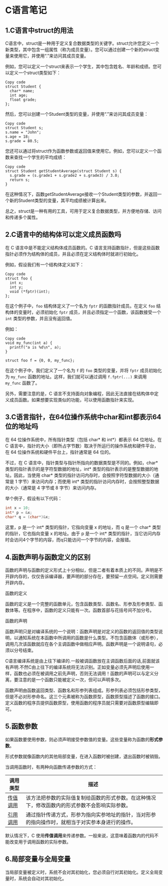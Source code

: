 # C语言笔记

## 1.C语言中struct的用法

C语言中，struct是一种用于定义复合数据类型的关键字。struct允许您定义一个新类型，其中包含一组属性（称为成员变量）。您可以通过创建一个新的struct变量来使用它，并使用“.”来访问其成员变量。

例如，您可以定义一个struct来表示一个学生，其中包含姓名、年龄和成绩。您可以定义一个struct类型如下：

```
Copy code
struct Student {
  char* name;
  int age;
  float grade;
};
```

然后，您可以创建一个Student类型的变量，并使用“.”来访问其成员变量：

```
Copy code
struct Student s;
s.name = "John";
s.age = 18;
s.grade = 80.5;
```

您还可以通过将struct作为函数参数或返回值来使用它。例如，您可以定义一个函数来查找一个学生的平均成绩：

```
Copy code
struct Student getStudentAverage(struct Student s) {
  s.grade = (s.grade1 + s.grade2 + s.grade3) / 3.0;
  return s;
}
```

在这种情况下，函数getStudentAverage接收一个Student类型的参数，并返回一个新的Student类型的变量，其平均成绩被计算出来。

总之，struct是一种有用的工具，可用于定义复合数据类型，并方便地存储、访问和传递多个属性。

## 2.C语言中的结构体可以定义成员函数吗

在 C 语言中是不能定义结构体成员函数的。C 语言支持函数指针，但是这些函数指针必须作为结构体的成员，并且必须在定义结构体时就进行初始化。

例如，假设我们有一个结构体定义如下：

```
Copy code
struct foo {
  int x;
  int y;
  void (*fptr)(int);
};
```

在这个例子中，`foo` 结构体定义了一个名为 `fptr` 的函数指针成员。在定义 `foo` 结构体的变量时，必须初始化 `fptr` 成员，并且必须指定一个函数，该函数接受一个 `int` 类型的参数，并且没有返回值。

例如：

```
Copy code
void my_func(int a) {
  printf("a is %d\n", a);
}

struct foo f = {0, 0, my_func};
```

在这个例子中，我们定义了一个名为 `f` 的 `foo` 类型的变量，并将 `fptr` 成员初始化为 `my_func` 函数的地址。这样，我们就可以通过调用 `f.fptr(...)` 来调用 `my_func` 函数了。

另外，需要注意的是，C 语言不支持面向对象编程，因此无法直接在结构体中定义成员函数。如果想要实现类似的功能，可以使用函数指针来实现。

## 3.C语言指针，在64位操作系统中char和int都表示64位的地址吗

在 64 位操作系统中，所有指针类型（包括 char* 和 int*）都表示 64 位地址。在 C 语言中，指针的大小（即所占字节数）取决于所运行的操作系统和硬件平台，在 64 位操作系统和硬件平台上，指针通常是 64 位的。

不过，在 C 语言中，指针类型与指针所指向的数据类型是不同的。例如，char* 类型的指针表示的是字符型数据的地址，int* 类型的指针表示的是整型数据的地址。因此，当使用 char* 类型的指针访问内存时，会按照字符型数据的大小（通常是 1 字节）来访问内存；而使用 int* 类型的指针访问内存时，会按照整型数据的大小（通常是 4 字节或 8 字节）来访问内存。

举个例子，假设有以下代码：

```c
int x = 10;
int* p = &x;
char* q = (char*)&x;
```

这里，p 是一个 int* 类型的指针，它指向变量 x 的地址，而 q 是一个 char* 类型的指针，它也指向变量 x 的地址。由于 p 是一个 int* 类型的指针，当它访问内存时会访问4个字节的内容，而q只能访问一个字节的内容，会报错。

## 4.函数声明与函数定义的区别

函数的声明与函数的定义形式上十分相似，但是二者有着本质上的不同。声明是不开辟内存的，仅仅告诉编译器，要声明的部分存在，要预留一点空间。定义则需要开辟内存。

函数的定义

函数的定义是一个完整的函数单元，包含函数类型、函数名、形参及形参类型、函数体等。在程序中，函数的定义只能有一次。函数首部与花括号间不加分号。

函数的声明

函数声明只是对编译系统的一个说明：函数声明是对定义的函数的返回值的类型说明，以通知系统在本函数中所调用的函数是什么类型。不包含函数体（或形参），调用几次该函数就应在各个主调函数中做相应声明。函数声明是一个说明语句，必须以分号结束。

C语言编译系统是由上往下编译的.一般被调函数放在主调函数后面的话,前面就该有声明.不然C由上往下的编译系统将无法识别。正如变量必须先声明后使用一样，函数也必须在被调用之前先声明，否则无法调用！函数的声明可以与定义分离，要注意的是一个函数只能被定义一次，但可以声明多次。

函数声明由函数返回类型、函数名和形参列表组成。形参列表必须包括形参类型，但是不必对形参命名。这三个元素被称为函数原型，函数原型描述了函数的接口。定义函数的程序员提供函数原型，使用函数的程序员就只需要对函数原型编辑即可。	

## 5.函数参数

如果函数要使用参数，则必须声明接受参数值的变量。这些变量称为函数的**形式参数**。

形式参数就像函数内的其他局部变量，在进入函数时被创建，退出函数时被销毁。

当调用函数时，有两种向函数传递参数的方式：

| 调用类型                                                     | 描述                                                         |
| ------------------------------------------------------------ | ------------------------------------------------------------ |
| [传值调用](https://www.runoob.com/cprogramming/c-function-call-by-value.html) | 该方法把参数的实际值复制给函数的形式参数。在这种情况下，修改函数内的形式参数不会影响实际参数。 |
| [引用调用](https://www.runoob.com/cprogramming/c-function-call-by-pointer.html) | 通过指针传递方式，形参为指向实参地址的指针，当对形参的指向操作时，就相当于对实参本身进行的操作。 |

默认情况下，C 使用**传值调用**来传递参数。一般来说，这意味着函数内的代码不能改变用于调用函数的实际参数。

## 6.局部变量与全局变量

当局部变量被定义时，系统不会对其初始化，您必须自行对其初始化。定义全局变量时，系统会自动对其初始化。